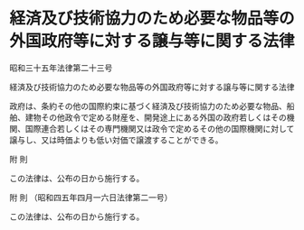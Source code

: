# 経済及び技術協力のため必要な物品等の外国政府等に対する譲与等に関する法律

昭和三十五年法律第二十三号

経済及び技術協力のため必要な物品等の外国政府等に対する譲与等に関する法律

政府は、条約その他の国際約束に基づく経済及び技術協力のため必要な物品、船舶、建物その他政令で定める財産を、開発途上にある外国の政府若しくはその機関、国際連合若しくはその専門機関又は政令で定めるその他の国際機関に対して譲与し、又は時価よりも低い対価で譲渡することができる。

附 則

この法律は、公布の日から施行する。

附 則 （昭和四五年四月一六日法律第二一号）

この法律は、公布の日から施行する。
